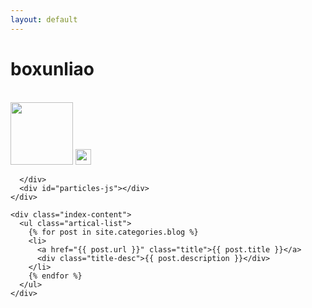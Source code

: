 ```yaml
---
layout: default
---
```


<body>
  <div class="index-wrapper">
    <div class="aside">
      <div class="info-card">
        <h1>boxunliao</h1></br>
		<img src="https://github.com/u0652804/u0652804.github.io/blob/master/images/avatar.jpg?raw=true" width="100px" /> 
        <a href="https://github.com/u0652804" target="_blank"><img src="https://github.com/favicon.ico" alt="" width="25"/></a>
		
      </div>
      <div id="particles-js"></div>
    </div>

    <div class="index-content">
      <ul class="artical-list">
        {% for post in site.categories.blog %}
        <li>
          <a href="{{ post.url }}" class="title">{{ post.title }}</a>
          <div class="title-desc">{{ post.description }}</div>
        </li>
        {% endfor %}
      </ul>
    </div>
  </div>
</body>
